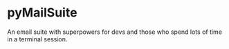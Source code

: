# pyMailSuite
An email suite with superpowers for devs and those who spend lots of time in a terminal session.
